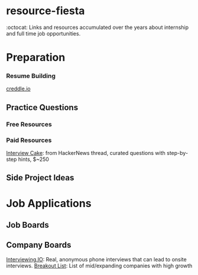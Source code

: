 # resource-fiesta
:octocat: Links and resources accumulated over the years about internship and full time job opportunities. 


# Preparation

### Resume Building
[creddle.io](http://creddle.io/)


## Practice Questions
### Free Resources

### Paid Resources
[Interview Cake](https://www.interviewcake.com/): from HackerNews thread, curated questions with step-by-step hints, $~250


## Side Project Ideas


# Job Applications

## Job Boards

## Company Boards
[Interviewing.IO](https://interviewing.io/): Real, anonymous phone interviews that can lead to onsite interviews.
[Breakout List](https://breakoutlist.com/): List of mid/expanding companies with high growth
